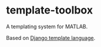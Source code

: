 # template-toolbox
A templating system for MATLAB.

Based on 
[Django template language](https://docs.djangoproject.com/en/4.0/ref/templates/language/).
